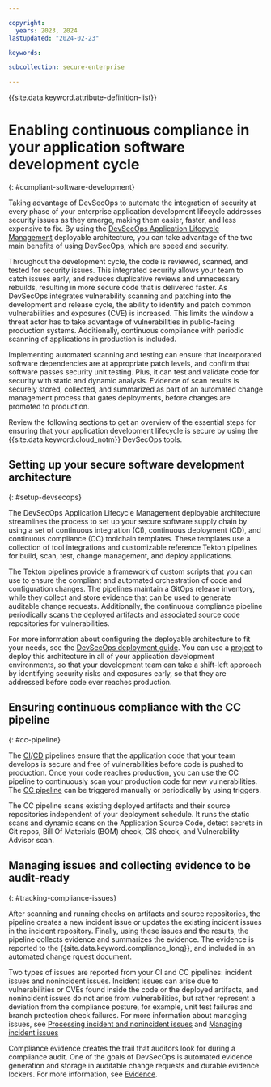 ```yaml
---

copyright:
  years: 2023, 2024
lastupdated: "2024-02-23"

keywords:

subcollection: secure-enterprise

---
```


{{site.data.keyword.attribute-definition-list}}

# Enabling continuous compliance in your application software development cycle
{: #compliant-software-development}

Taking advantage of DevSecOps to automate the integration of security at every phase of your enterprise application development lifecycle addresses security issues as they emerge, making them easier, faster, and less expensive to fix. By using the [DevSecOps Application Lifecycle Management](/docs/devsecops-alm?topic=devsecops-alm-devsecops-alm-overview) deployable architecture, you can take advantage of the two main benefits of using DevSecOps, which are speed and security.

Throughout the development cycle, the code is reviewed, scanned, and tested for security issues. This integrated security allows your team to catch issues early, and reduces duplicative reviews and unnecessary rebuilds, resulting in more secure code that is delivered faster. As DevSecOps integrates vulnerability scanning and patching into the development and release cycle, the ability to identify and patch common vulnerabilities and exposures (CVE) is increased. This limits the window a threat actor has to take advantage of vulnerabilities in public-facing production systems. Additionally, continuous compliance with periodic scanning of applications in production is included.

Implementing automated scanning and testing can ensure that incorporated software dependencies are at appropriate patch levels, and confirm that software passes security unit testing. Plus, it can test and validate code for security with static and dynamic analysis. Evidence of scan results is securely stored, collected, and summarized as part of an automated change management process that gates deployments, before changes are promoted to production.

Review the following sections to get an overview of the essential steps for ensuring that your application development lifecycle is secure by using the {{site.data.keyword.cloud_notm}} DevSecOps tools.

## Setting up your secure software development architecture
{: #setup-devsecops}

The DevSecOps Application Lifecycle Management deployable architecture streamlines the process to set up your secure software supply chain by using a set of continuous integration (CI), continuous deployment (CD), and continuous compliance (CC) toolchain templates. These templates use a collection of tool integrations and customizable reference Tekton pipelines for build, scan, test, change management, and deploy applications.

The Tekton pipelines provide a framework of custom scripts that you can use to ensure the compliant and automated orchestration of code and configuration changes. The pipelines maintain a GitOps release inventory, while they collect and store evidence that can be used to generate auditable change requests. Additionally, the continuous compliance pipeline periodically scans the deployed artifacts and associated source code repositories for vulnerabilities.

For more information about configuring the deployable architecture to fit your needs, see the [DevSecOps deployment guide](/docs/devsecops-alm?topic=devsecops-alm-devsecops-alm-overview). You can use a [project](/docs/secure-enterprise?topic=secure-enterprise-setup-project) to deploy this architecture in all of your application development environments, so that your development team can take a shift-left approach by identifying security risks and exposures early, so that they are addressed before code ever reaches production.

## Ensuring continuous compliance with the CC pipeline
{: #cc-pipeline}

The [CI](/docs/devsecops?topic=devsecops-cd-devsecops-ci-pipeline)/[CD](/docs/devsecops?topic=devsecops-cd-devsecops-cd-pipeline) pipelines ensure that the application code that your team develops is secure and free of vulnerabilities before code is pushed to production. Once your code reaches production, you can use the CC pipeline to continuously scan your production code for new vulnerabilities. The [CC pipeline](/docs/devsecops?topic=devsecops-devsecops-cc-pipeline) can be triggered manually or periodically by using triggers.

The CC pipeline scans existing deployed artifacts and their source repositories independent of your deployment schedule. It runs the static scans and dynamic scans on the Application Source Code, detect secrets in Git repos, Bill Of Materials (BOM) check, CIS check, and Vulnerability Advisor scan.


## Managing issues and collecting evidence to be audit-ready
{: #tracking-compliance-issues}

After scanning and running checks on artifacts and source repositories, the pipeline creates a new incident issue or updates the existing incident issues in the incident repository. Finally, using these issues and the results, the pipeline collects evidence and summarizes the evidence. The evidence is reported to the {{site.data.keyword.compliance_long}}, and included in an automated change rquest document.

Two types of issues are reported from your CI and CC pipelines: incident issues and nonincident issues. Incident issues can arise due to vulnerabilities or CVEs found inside the code or the deployed artifacts, and nonincident issues do not arise from vulnerabilities, but rather represent a deviation from the compliance posture, for example, unit test failures and branch protection check failures. For more information about managing issues, see [Processing incident and nonincident issues](/docs/devsecops?topic=devsecops-issue-processing) and [Managing incident issues](/docs/devsecops?topic=devsecops-incident-issues)

Compliance evidence creates the trail that auditors look for during a compliance audit. One of the goals of DevSecOps is automated evidence generation and storage in auditable change requests and durable evidence lockers. For more information, see [Evidence](/docs/devsecops?topic=devsecops-devsecops-evidence).
